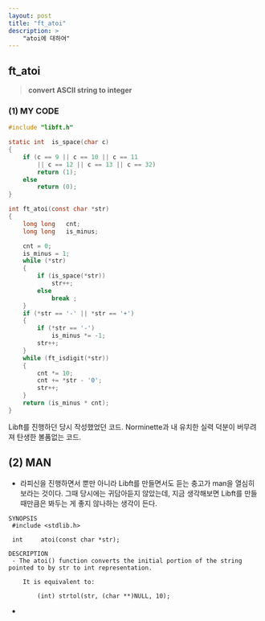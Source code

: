 ```yaml
---
layout: post
title: "ft_atoi"
description: >
	"atoi에 대하여"
---
```


## ft_atoi

> **convert ASCII string to integer**

### (1) MY CODE

~~~c
#include "libft.h"

static int	is_space(char c)
{
	if (c == 9 || c == 10 || c == 11
		|| c == 12 || c == 13 || c == 32)
		return (1);
	else
		return (0);
}

int	ft_atoi(const char *str)
{
	long long	cnt;
	long long	is_minus;

	cnt = 0;
	is_minus = 1;
	while (*str)
	{
		if (is_space(*str))
			str++;
		else
			break ;
	}
	if (*str == '-' || *str == '+')
	{
		if (*str == '-')
			is_minus *= -1;
		str++;
	}
	while (ft_isdigit(*str))
	{
		cnt *= 10;
		cnt += *str - '0';
		str++;
	}
	return (is_minus * cnt);
}
~~~

Libft를 진행하던 당시 작성했었던 코드. Norminette과 내 유치한 실력 덕분이 버무려져 탄생한 볼품없는 코드.

## (2) MAN

- 라피신을 진행하면서 뿐만 아니라 Libft를 만들면서도 듣는 충고가 man을 열심히 보라는 것이다. 그때 당시에는 귀담아듣지 않았는데, 지금 생각해보면 Libft를 만들 때만큼은 봐두는 게 좋지 않나하는 생각이 든다.

~~~plain
SYNOPSIS
 #include <stdlib.h>

 int     atoi(const char *str);

DESCRIPTION
 - The atoi() function converts the initial portion of the string pointed to by str to int representation.

	It is equivalent to:

		(int) strtol(str, (char **)NULL, 10);
~~~

- 